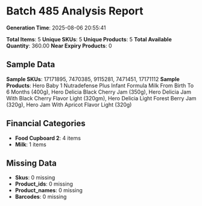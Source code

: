 # Batch 485 Analysis Report

**Generation Time**: 2025-08-06 20:55:41

**Total Items**: 5
**Unique SKUs**: 5
**Unique Products**: 5
**Total Available Quantity**: 360.00
**Near Expiry Products**: 0

## Sample Data
**Sample SKUs**: 17171895, 7470385, 9115281, 7471451, 17171112
**Sample Products**: Hero Baby 1 Nutradefense Plus Infant Formula Milk From Birth To 6 Months (400g), Hero Delicia Black Cherry Jam (350g), Hero Delicia Jam With Black Cherry Flavor Light (320gm), Hero Delicia Light Forest Berry Jam (320g), Hero Jam With Apricot Flavor Light (320g)

## Financial Categories
- **Food Cupboard 2**: 4 items
- **Milk**: 1 items

## Missing Data
- **Skus**: 0 missing
- **Product_ids**: 0 missing
- **Product_names**: 0 missing
- **Barcodes**: 0 missing
